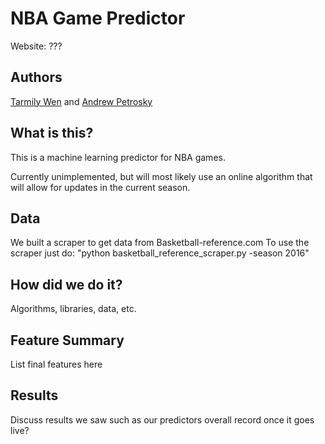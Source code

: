 # NBA Game Predictor
Website: ???

## Authors
[Tarmily Wen](https://github.com/ChickenTarm)
and
[Andrew Petrosky](https://github.com/ajpetrosky)

## What is this?
This is a machine learning predictor for NBA games.

Currently unimplemented, but will most likely use an online algorithm that will allow for updates in the current season.

## Data
We built a scraper to get data from Basketball-reference.com
To use the scraper just do: "python basketball_reference_scraper.py -season 2016"

## How did we do it?
Algorithms, libraries, data, etc.

## Feature Summary
List final features here

## Results
Discuss results we saw such as our predictors overall record once it goes live?
